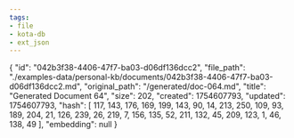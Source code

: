 ```yaml
---
tags:
- file
- kota-db
- ext_json
---
```

{
  "id": "042b3f38-4406-47f7-ba03-d06df136dcc2",
  "file_path": "./examples-data/personal-kb/documents/042b3f38-4406-47f7-ba03-d06df136dcc2.md",
  "original_path": "/generated/doc-064.md",
  "title": "Generated Document 64",
  "size": 202,
  "created": 1754607793,
  "updated": 1754607793,
  "hash": [
    117,
    143,
    176,
    169,
    199,
    143,
    90,
    14,
    213,
    250,
    109,
    93,
    189,
    204,
    21,
    126,
    239,
    26,
    219,
    7,
    156,
    135,
    52,
    211,
    132,
    45,
    209,
    123,
    1,
    46,
    138,
    49
  ],
  "embedding": null
}